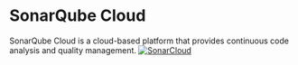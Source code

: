 # SonarQube Cloud
SonarQube Cloud is a cloud-based platform that provides continuous code analysis and quality management.
[![SonarCloud](https://sonarcloud.io/images/project_badges/sonarcloud-orange.svg)](https://sonarcloud.io/summary/new_code?id=the-sankari_sonarqube_cloud)